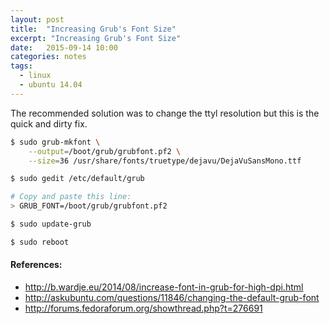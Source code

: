 ```yaml
---
layout: post
title:  "Increasing Grub's Font Size"
excerpt: "Increasing Grub's Font Size"
date:   2015-09-14 10:00
categories: notes
tags: 
  - linux
  - ubuntu 14.04
---
```


The recommended solution was to change the ttyl resolution but this is the quick and dirty fix.

```bash
$ sudo grub-mkfont \
    --output=/boot/grub/grubfont.pf2 \
    --size=36 /usr/share/fonts/truetype/dejavu/DejaVuSansMono.ttf

$ sudo gedit /etc/default/grub

# Copy and paste this line:
> GRUB_FONT=/boot/grub/grubfont.pf2

$ sudo update-grub

$ sudo reboot
```

<aside>
    <h4>References:</h4>
    <ul>
        <li><a href="http://b.wardje.eu/2014/08/increase-font-in-grub-for-high-dpi.html" target="_blank">http://b.wardje.eu/2014/08/increase-font-in-grub-for-high-dpi.html</a></li>
        <li><a href="http://askubuntu.com/questions/11846/changing-the-default-grub-font" target="_blank">http://askubuntu.com/questions/11846/changing-the-default-grub-font</a></li>
        <li><a href="http://forums.fedoraforum.org/showthread.php?t=276691" target="_blank">http://forums.fedoraforum.org/showthread.php?t=276691</a></li>
    </ul>
</aside>